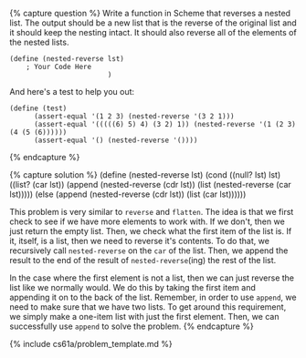 {% capture question %}
Write a function in Scheme that reverses a nested list. The output should be a new list that is the reverse of the original list and it should keep the nesting intact. It should also reverse all of the elements of the nested lists.

    (define (nested-reverse lst)
        ; Your Code Here
                            )

And here's a test to help you out:

    (define (test)
          (assert-equal '(1 2 3) (nested-reverse '(3 2 1)))
          (assert-equal '(((((6) 5) 4) (3 2) 1)) (nested-reverse '(1 (2 3) (4 (5 (6))))))
          (assert-equal '() (nested-reverse '())))

{% endcapture %}

{% capture solution %}
    (define (nested-reverse lst)
        (cond ((null? lst) lst)
              ((list? (car lst))
                      (append (nested-reverse (cdr lst)) (list (nested-reverse (car lst)))))
            (else (append (nested-reverse (cdr lst)) (list (car lst))))))

This problem is very similar to `reverse` and `flatten`. The idea is that we first check to see if we have more elements to work with. If we don't, then we just return the empty list. Then, we check what the first item of the list is. If it, itself, is a list, then we need to reverse it's contents. To do that, we recursively call `nested-reverse` on the `car` of the list. Then, we append the result to the end of the result of `nested-reverse`(ing) the rest of the list. 

In the case where the first element is not a list, then we can just reverse the list like we normally would. We do this by taking the first item and appending it on to the back of the list. Remember, in order to use `append`, we need to make sure that we have two lists. To get around this requirement, we simply make a one-item list with just the first element. Then, we can successfully use `append` to solve the problem.
{% endcapture %}

{% include cs61a/problem_template.md %}
